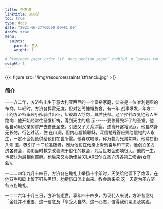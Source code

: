 ```yaml
---
title: 圣方济
linktitle: 圣方济
toc: true
type: docs
date: "2021-06-27T00:00:00+01:00"
draft: true
menu:
  saints:
    parent: 圣人
    weight: 1

# Prev/next pager order (if `docs_section_pager` enabled in `params.toml`)
weight: 1
---
```


{{< figure src="/img/resources/saints/stfrancis.jpg" >}}

### 简介
一一八二年，方济各出生于意大利亚西西的一个富裕家庭，父亲是一位唯利是图的布商。年轻时，方济各挥霍无度，但对乞丐慷慨施舍。有一年 战事爆发，年方二十的方济各率领小队骑兵出征，却被敌人俘虏，其后获释。这个挫折改变他的人生路向：他开始经常往圣堂祈祷，得到天主的启 示------要修葺毁坏了的圣堂。他私自动用父亲的财产去修葺圣堂，引致父子关系决裂，遂离开富裕家庭。他虽然身无长物，行乞过活，住 在山洞，但内心信赖耶稣，深信衪既答应赐给信衪的人永生，一定不会拒绝供给他们在世所需。他喜欢唱歌，称万物为兄弟姊妹。他常在街头讲 道，吸引了十二位追随者，因为他们在他身上看到喜乐和平安。他创立圣方济各修会，协助当时教宗改善流于俗化的教会，对后世教会影响很大。他的一生，也被认为最相似耶稣。他后来又协助佳兰(CLARE)创立圣方济各第二修会(女修会)。

一二二四年九月十四日，方济各在瞻礼上举扬十字架时，天使给他留下了烙印，在他双手和脚上留下钉头黑印，肋膀伤口流出血来。教会后来把 这一天定为圣方济各五伤瞻礼。

一二二六年十月三日，方济各逝世，享年四十四岁，为现代人来说，方济各坚持「金钱并不重要」这一信念及「享受大自然」这一心态，值得我们深思及实践。
